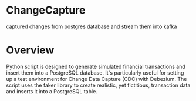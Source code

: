 # ChangeCapture
captured changes from postgres database and stream them into kafka

# Overview
Python script is designed to generate simulated financial transactions and insert them into a PostgreSQL database. It's particularly useful for setting up a test environment for Change Data Capture (CDC) with Debezium. The script uses the faker library to create realistic, yet fictitious, transaction data and inserts it into a PostgreSQL table.
